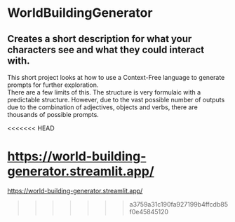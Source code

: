 # WorldBuildingGenerator

## Creates a short description for what your characters see and what they could interact with.

This short project looks at how to use a Context-Free language to generate prompts for further exploration. \
There are a few limits of this. The structure is very formulaic with a predictable structure. However, due to the vast possible number of outputs due to the combination of adjectives, objects and verbs, there are thousands of possible prompts.

<<<<<<< HEAD

https://world-building-generator.streamlit.app/
=======
https://world-building-generator.streamlit.app/
>>>>>>> a3759a31c190fa927199b4ffcdb85f0e45845120
